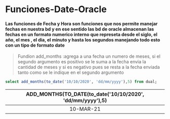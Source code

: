# Funciones-Date-Oracle
#### Las funciones de Fecha y Hora son funciones que nos permite manejar fechas en nuestra bd y en ese sentido las bd de oracle almacenan las fechas en un formato numerico interno que represeta desde el siglo, el año, el mes , el dia, el minuto y hasta los segundos manejando todo esto con un tipo de formato **date**

> Fundion add_months :agrega a una fecha un numero de meses, si el segundo argumento es positivo se le suma a la fecha envia la cantidad de meses y si es negativo pues se resta a la fecha enviada tanto como se le indique en el segundo argumento
```sql
select add_months(to_date('10/10/2020', 'dd/mm/yyyy'),5) from dual;
```
|ADD_MONTHS(TO_DATE(to_date('10/10/2020', 'dd/mm/yyyy'),5)|
|:-------------------------------------------:|
|10-MAR-21|
